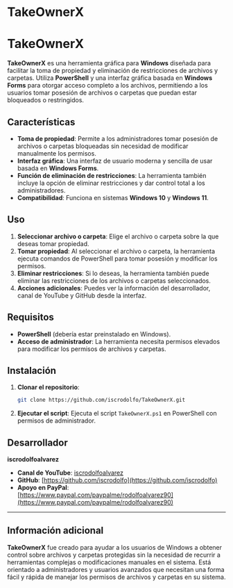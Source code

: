 # TakeOwnerX

# TakeOwnerX

**TakeOwnerX** es una herramienta gráfica para **Windows** diseñada para facilitar la toma de propiedad y eliminación de restricciones de archivos y carpetas. Utiliza **PowerShell** y una interfaz gráfica basada en **Windows Forms** para otorgar acceso completo a los archivos, permitiendo a los usuarios tomar posesión de archivos o carpetas que puedan estar bloqueados o restringidos.

## Características

- **Toma de propiedad**: Permite a los administradores tomar posesión de archivos o carpetas bloqueadas sin necesidad de modificar manualmente los permisos.
- **Interfaz gráfica**: Una interfaz de usuario moderna y sencilla de usar basada en **Windows Forms**.
- **Función de eliminación de restricciones**: La herramienta también incluye la opción de eliminar restricciones y dar control total a los administradores.
- **Compatibilidad**: Funciona en sistemas **Windows 10** y **Windows 11**.

## Uso

1. **Seleccionar archivo o carpeta**: Elige el archivo o carpeta sobre la que deseas tomar propiedad.
2. **Tomar propiedad**: Al seleccionar el archivo o carpeta, la herramienta ejecuta comandos de PowerShell para tomar posesión y modificar los permisos.
3. **Eliminar restricciones**: Si lo deseas, la herramienta también puede eliminar las restricciones de los archivos o carpetas seleccionados.
4. **Acciones adicionales**: Puedes ver la información del desarrollador, canal de YouTube y GitHub desde la interfaz.

## Requisitos

- **PowerShell** (debería estar preinstalado en Windows).
- **Acceso de administrador**: La herramienta necesita permisos elevados para modificar los permisos de archivos y carpetas.

## Instalación

1. **Clonar el repositorio**:
   ```bash
   git clone https://github.com/iscrodolfo/TakeOwnerX.git
   ```

2. **Ejecutar el script**:
   Ejecuta el script `TakeOwnerX.ps1` en PowerShell con permisos de administrador.

## Desarrollador

**iscrodolfoalvarez**

- **Canal de YouTube**: [iscrodolfoalvarez](https://www.youtube.com/@iscrodolfoalvarez)
- **GitHub**: [https://github.com/iscrodolfo](https://github.com/iscrodolfo)
- **Apoyo en PayPal**: [https://www.paypal.com/paypalme/rodolfoalvarez90](https://www.paypal.com/paypalme/rodolfoalvarez90)

---

## Información adicional

**TakeOwnerX** fue creado para ayudar a los usuarios de Windows a obtener control sobre archivos y carpetas protegidas sin la necesidad de recurrir a herramientas complejas o modificaciones manuales en el sistema. Está orientado a administradores y usuarios avanzados que necesitan una forma fácil y rápida de manejar los permisos de archivos y carpetas en su sistema.


